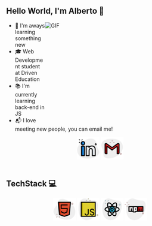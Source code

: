 ## Hello World, I'm Alberto  👋

<img align="right" alt="GIF" src="https://i.imgur.com/IkdLIvu.gif" height="270" width="400"/>

- 🔎 I'm aways learning something new
- 🎓 Web Development student at Driven Education
- 📚 I'm currently learning back-end in JS
- 📬 I love meeting new people, you can email me!

<div align="center">
<a href="https://www.linkedin.com/in/alberto-goulart-b553b6143/"><img src="./assets/linkedin.png" width="60px"/></a>
<a href="mailto:tejotaesi@gmail.com"><img src="./assets/gmail.png" width="60px"/></a>
</div>

<br> 

## TechStack 💻

<div align="center">
<img alt="html" title="#html" width="60px" src="./assets/html.png" />
<img alt="javascript" title="#javascript" width="60px" src="./assets/javascript.png" />
<img alt="react" title="#react" width="60px" src="./assets/react.png" />
<img alt="npm" title="#npm" width="60px" src="./assets/npm.png" />
</div>
